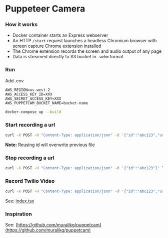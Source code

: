 # Puppeteer Camera

### How it works

- Docker container starts an Express webserver
- An HTTP `/start` request launches a headless Chromium browser with screen capture Chrome extension installed
- The Chrome extension records the screen and audio output of any page
- Data is streamed directly to S3 bucket in `.webm` format

### Run 

Add .env

```
AWS_REGION=us-west-2
AWS_ACCESS_KEY_ID=XXX
AWS_SECRET_ACCESS_KEY=XXX
AWS_PUPPETCAM_BUCKET_NAME=bucket-name
```

```sh
docker-compose up --build
```

### Start recording a url

```sh
curl -X POST -H "Content-Type: application/json" -d '{"id":"abc123","url":"https://www.animaker.com"}' localhost:3333/start
```

**Note:** Reusing id will overwrite previous file

### Stop recording a url

```sh
curl -X POST -H "Content-Type: application/json" -d '{"id":"abc123"}' localhost:3333/stop
```

### Record Twilio Video

```sh
curl -X POST -H "Content-Type: application/json" -d '{"id":"abc123","url":"http://localhost:3333/?roomName=XXX&twilioToken=XXX"}' localhost:3333/start
```

See: [index.tsx](https://github.com/ted-piotrowski/puppeteer-camera/blob/main/src/public/index.tsx)

### Inspiration

See: [https://github.com/muralikg/puppetcam](https://github.com/muralikg/puppetcam)


